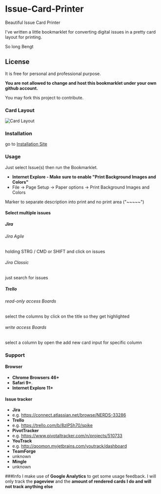 # Issue-Card-Printer
Beautiful Issue Card Printer

I've written a little bookmarklet for converting digital issues in a pretty card layout for printing.

So long
Bengt

## License
It is free for personal and professional purpose.

**You are not allowed to change and host this bookmarklet under your own github account.**

You may fork this project to contribute.

### Card Layout
![Card Layout](CardExample.png)

### Installation

go to [Installation Site](https://qoomon.github.io/Jira-Issue-Card-Printer/bookmarkInstallation.html)

### Usage
Just select Issue(s) then run the Bookmarklet.

* **Internet Explore - Make sure to enable "Print Background Images and Colors"**
 * File -> Page Setup -> Paper options -> Print Background Images and Colors

Marker to separate description into print and no print area ("~~~~~")

#### Select multiple issues
##### Jira
###### Jira Agile
holding STRG / CMD or SHIFT and click on issues
###### Jira Classic
just search for issues
##### Trello
###### read-only access Boards
select the columns by click on the title so they get highlighted
###### write access Boards
select a column by open the add new card input for specific column


### Support
#### Browser
* **Chrome Browsers 46+**
* **Safari 9+**.
* **Internet Explore 11+**

#### Issue tracker
* **Jira**
 * e.g. https://connect.atlassian.net/browse/NERDS-33286
* **Trello**
 * e.g. https://trello.com/b/8zlPSh70/spike
* **PivotTracker**
 * e.g. https://www.pivotaltracker.com/n/projects/510733
* **YouTrack**
 * e.g. http://qoomon.myjetbrains.com/youtrack/dashboard
* **TeamForge**
 * unknown 
* **Mingle**
 * unknown 


###Info
I make use of **Google Analytics** to get some usage feedback.
I will only track the **pageview** and the **amount of rendered cards**
**I do and will not track anything else**
